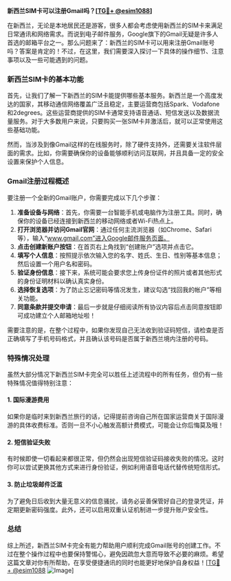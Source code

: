 **新西兰SIM卡可以注册Gmail吗？[[TG💪+ @esim1088](https://t.me/s/esim1088)]**

在新西兰，无论是本地居民还是游客，很多人都会考虑使用新西兰的SIM卡来满足日常通讯和网络需求。而说到电子邮件服务，Google旗下的Gmail无疑是许多人首选的邮箱平台之一。那么问题来了：新西兰的SIM卡可以用来注册Gmail账号吗？答案是肯定的！不过，在这里，我们需要深入探讨一下具体的操作细节、注意事项以及一些可能遇到的问题。

### 新西兰SIM卡的基本功能

首先，让我们了解一下新西兰的SIM卡能提供哪些基本服务。新西兰是一个高度发达的国家，其移动通信网络覆盖广泛且稳定，主要运营商包括Spark、Vodafone和2degrees。这些运营商提供的SIM卡通常支持语音通话、短信发送以及数据流量服务。对于大多数用户来说，只要购买一张SIM卡并激活后，就可以正常使用这些基础功能。

然而，当涉及到像Gmail这样的在线服务时，除了硬件支持外，还需要关注软件层面的需求。比如，你需要确保你的设备能够顺利访问互联网，并且具备一定的安全设置来保护个人信息。

### Gmail注册过程概述

要注册一个全新的Gmail账户，你需要完成以下几个步骤：

1. **准备设备与网络**：首先，你需要一台智能手机或电脑作为注册工具。同时，确保你的设备已经连接到新西兰的移动网络或者Wi-Fi热点上。
2. **打开浏览器并访问Gmail官网**：通过任何主流浏览器（如Chrome、Safari等），输入“www.gmail.com”进入Google邮件服务页面。
3. **点击创建新账户按钮**：在首页右上角找到“创建账户”选项并点击它。
4. **填写个人信息**：按照提示依次输入您的名字、姓氏、生日、性别等基本信息；然后设置一个用户名和密码。
5. **验证身份信息**：接下来，系统可能会要求您上传身份证件的照片或者其他形式的身份证明材料以确认真实身份。
6. **选择恢复选项**：为了防止忘记密码等情况发生，建议勾选“找回我的帐户”等相关功能。
7. **同意条款并提交申请**：最后一步就是仔细阅读所有协议内容后点击同意按钮即可成功建立个人邮箱地址啦！

需要注意的是，在整个过程中，如果你发现自己无法收到验证码短信，请检查是否正确填写了手机号码格式，并且确认该号码是否属于新西兰境内注册的号码。

### 特殊情况处理

虽然大部分情况下新西兰SIM卡完全可以胜任上述流程中的所有任务，但仍有一些特殊情况值得特别注意：

#### 1. 国际漫游费用
如果你是临时来到新西兰旅行的话，记得提前咨询自己所在国家运营商关于国际漫游的具体收费标准。否则一旦不小心触发高额计费模式，可能会让你后悔莫及哦！

#### 2. 短信验证失败
有时候即使一切看起来都很正常，但仍然会出现短信验证码接收失败的情况。这时你可以尝试更换其他方式来进行身份验证，例如利用语音电话代替传统短信形式。

#### 3. 防止垃圾邮件泛滥
为了避免日后收到大量无意义的信息骚扰，请务必妥善保管好自己的登录凭证，并定期更新密码强度。此外，还可以启用双重认证机制进一步提升账户安全性。

### 总结

综上所述，新西兰SIM卡完全有能力帮助用户顺利完成Gmail账号的创建工作。不过在整个操作过程中也要保持警惕心，避免因疏忽大意而导致不必要的麻烦。希望这篇文章对你有所帮助，在享受便捷通讯的同时也能更好地保护自身权益！[[TG💪+ @esim1088](https://t.me/s/esim1088) ![Image](https://i.postimg.cc/4NQfJmqS/Snipaste-2025-05-13-00-14-12.png)]